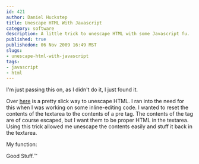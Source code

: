 ```yaml
--- 
id: 421
author: Daniel Huckstep
title: Unescape HTML With Javascript
category: software
description: A little trick to unescape HTML with some Javascript fu.
published: true
publishedon: 06 Nov 2009 16:49 MST
slugs: 
- unescape-html-with-javascript
tags: 
- javascript
- html
---
```

I'm just passing this on, as I didn't do it, I just found it.

Over [here](http://erlend.oftedal.no/blog/?blogid=14) is a pretty slick
way to unescape HTML. I ran into the need for this when I was working on
some inline-editing code. I wanted to reset the contents of the textarea
to the contents of a pre tag. The contents of the tag are of course
escaped, but I want them to be proper HTML in the textarea. Using this
trick allowed me unescape the contents easily and stuff it back in the
textarea.

My function:

<script type="text/javascript" src="http://gist.github.com/228398.js?file=unescape.js">
</script>
Good Stuff.&trade;
